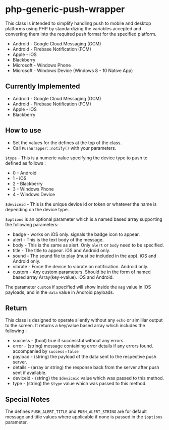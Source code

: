 # php-generic-push-wrapper

This class is intended to simplify handling push to mobile and desktop platforms using PHP by standardizing the variables accepted and converting them into the required push format for the specified platform.

* Android - Google Cloud Messaging (GCM)
* Android - Firebase Notification (FCM)
* Apple - iOS
* Blackberry
* Microsoft - Windows Phone
* Microsoft - Windows Device (Windows 8 - 10 Native App)

Currently Implemented
---
* Android - Google Cloud Messaging (GCM)
* Android - Firebase Notification (FCM)
* Apple - iOS
* Blackberry

How to use
---

* Set the values for the defines at the top of the class.
* Call `PushWrapper::notify()` with your parameters.

`$type` - This is a numeric value specifying the device type to push to defined as follows :
* 0 - Android
* 1 - iOS
* 2 - Blackberry
* 3 - Windows Phone
* 4 - Windows Device

`$deviceid` - This is the unique device id or token or whatever the name is depending on the device type.

`$options` is an optional parameter which is a named based array supporting the following parameters:
* badge - works on iOS only. signals the badge icon to appear.
* alert - This is the text body of the message.
* body - This is the same as alert. Only `alert` or `body` need to be specified.
* title - The title to appear. iOS and Android only.
* sound - The sound file to play (must be included in the app).  iOS and Android only.
* vibrate - Force the device to vibrate on notification. Android only.
* custom - Any custom parameters. Should be in the form of named based array Array(key=>value). iOS and Android.

The parameter `custom` if specified will show inside the `msg` value in iOS payloads, and in the `data` value in Android payloads.

Return
---
This class is designed to operate silently without any `echo` or simililar output to the screen. It returns a key/value based array which includes the following :

* success - (bool) true if successful without any errors.
* error - (string) message containing error details if any errors found. accompanied by `success`=`false`
* payload - (string) the payload of the data sent to the respective push server.
* details - (array or string) the response back from the server after push sent if available.
* deviceid - (string) the `$deviceid` value which was passed to this method.
* type - (string) the `$type` value which was passed to this method.

Special Notes
---
The defines `PUSH_ALERT_TITLE` and `PUSH_ALERT_STRING` are for default message and title values where applicable if none is passed in the `$options` parameter.

